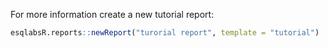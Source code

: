 For more information create a new tutorial report:

```r
esqlabsR.reports::newReport("turorial report", template = "tutorial")
```
